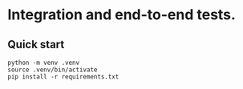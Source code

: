 # Integration and end-to-end tests.

## Quick start

```shell
python -m venv .venv
source .venv/bin/activate
pip install -r requirements.txt
```